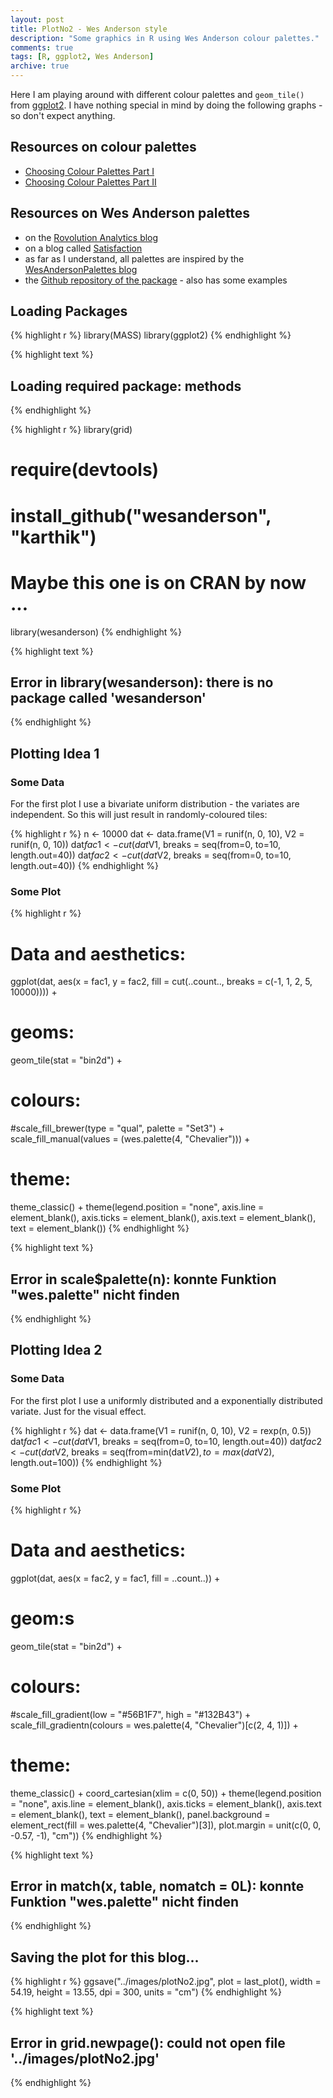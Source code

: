 ```yaml
---
layout: post
title: PlotNo2 - Wes Anderson style
description: "Some graphics in R using Wes Anderson colour palettes."
comments: true
tags: [R, ggplot2, Wes Anderson]
archive: true
---
```


Here I am playing around with different colour palettes and `geom_tile()` from [ggplot2](http://ggplot2.org/). I have nothing special in mind by doing the following graphs - so don't expect anything.

## Resources on colour palettes

  - [Choosing Colour Palettes Part I](http://blog.ggplot2.org/post/23995319650/choosing-colour-palettes-part-i-introduction)
  - [Choosing Colour Palettes Part II](httphttp://blog.ggplot2.org/post/24607351280/choosing-colour-palettes-part-ii-educated-choices)

## Resources on Wes Anderson palettes

  *  on the [Rovolution Analytics blog](http://blog.revolutionanalytics.com/2014/03/give-your-r-charts-that-wes-anderson-style.html)  
  *  on a blog called [Satisfaction](http://statisfaction.wordpress.com/2014/03/31/moustache-target-distribution-and-wes-anderson/)  
  *  as far as I understand, all palettes are inspired by the [WesAndersonPalettes blog](http://wesandersonpalettes.tumblr.com/)  
  *  the [Github repository of the package](https://github.com/karthik/wesanderson) - also has some examples


## Loading Packages


{% highlight r %}
library(MASS)
library(ggplot2)
{% endhighlight %}



{% highlight text %}
## Loading required package: methods
{% endhighlight %}



{% highlight r %}
library(grid)

# require(devtools)
# install_github("wesanderson", "karthik")
# Maybe this one is on CRAN by now ...
library(wesanderson)
{% endhighlight %}



{% highlight text %}
## Error in library(wesanderson): there is no package called 'wesanderson'
{% endhighlight %}

## Plotting Idea 1

### Some Data

For the first plot I use a bivariate uniform distribution - the variates are independent. So this will just result in randomly-coloured tiles:


{% highlight r %}
n <- 10000
dat <- data.frame(V1 = runif(n, 0, 10), V2 = runif(n, 0, 10))
dat$fac1 <- cut(dat$V1, breaks = seq(from=0, to=10, length.out=40))
dat$fac2 <- cut(dat$V2, breaks = seq(from=0, to=10, length.out=40))
{% endhighlight %}

### Some Plot


{% highlight r %}
# Data and aesthetics:
ggplot(dat, aes(x = fac1, y = fac2,
                fill = cut(..count.., breaks = c(-1, 1, 2, 5, 10000)))) +
  # geoms:
  geom_tile(stat = "bin2d") +
  # colours:
  #scale_fill_brewer(type = "qual", palette = "Set3") +
  scale_fill_manual(values = (wes.palette(4, "Chevalier"))) +
  # theme:
  theme_classic() +
  theme(legend.position = "none",
        axis.line = element_blank(), axis.ticks = element_blank(),
        axis.text = element_blank(), text = element_blank())
{% endhighlight %}



{% highlight text %}
## Error in scale$palette(n): konnte Funktion "wes.palette" nicht finden
{% endhighlight %}

## Plotting Idea 2

### Some Data

For the first plot I use a uniformly distributed and a exponentially distributed variate. Just for the visual effect.


{% highlight r %}
dat <- data.frame(V1 = runif(n, 0, 10), V2 = rexp(n, 0.5))
dat$fac1 <- cut(dat$V1, breaks = seq(from=0, to=10, length.out=40))
dat$fac2 <- cut(dat$V2, breaks = seq(from=min(dat$V2), to=max(dat$V2), length.out=100))
{% endhighlight %}

### Some Plot

{% highlight r %}
# Data and aesthetics:
ggplot(dat, aes(x = fac2, y = fac1,
                fill = ..count..)) +
  # geom:s
  geom_tile(stat = "bin2d") +
  # colours:
  #scale_fill_gradient(low = "#56B1F7", high = "#132B43") +
  scale_fill_gradientn(colours = wes.palette(4, "Chevalier")[c(2, 4, 1)]) +
  # theme:
  theme_classic() +
  coord_cartesian(xlim = c(0, 50)) +
  theme(legend.position = "none", axis.line = element_blank(),
        axis.ticks = element_blank(),
        axis.text = element_blank(),
        text = element_blank(),
        panel.background = element_rect(fill = wes.palette(4, "Chevalier")[3]),
        plot.margin = unit(c(0, 0, -0.57, -1), "cm"))
{% endhighlight %}



{% highlight text %}
## Error in match(x, table, nomatch = 0L): konnte Funktion "wes.palette" nicht finden
{% endhighlight %}

## Saving the plot for this blog...

{% highlight r %}
ggsave("../images/plotNo2.jpg", plot = last_plot(), width = 54.19, height = 13.55, dpi = 300, units = "cm")
{% endhighlight %}



{% highlight text %}
## Error in grid.newpage(): could not open file '../images/plotNo2.jpg'
{% endhighlight %}
